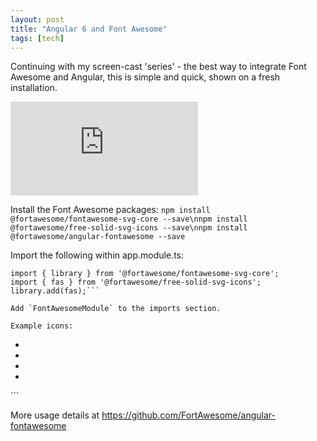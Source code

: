 ```yaml
---
layout: post
title: "Angular 6 and Font Awesome"
tags: [tech]
---
```


Continuing with my screen-cast 'series' - the best way to integrate Font Awesome and Angular, this is simple and quick, shown on a fresh installation.

<p style="text-align: center">
<div class='embed-container'><iframe src='https://www.youtube.com/embed/HCCos5odyqg' frameborder='0' allowfullscreen></iframe></div>
</p>


Install the Font Awesome packages:
```npm install @fortawesome/fontawesome-svg-core --save\nnpm install @fortawesome/free-solid-svg-icons --save\nnpm install @fortawesome/angular-fontawesome --save```


Import the following within app.module.ts:
```import { FontAwesomeModule } from '@fortawesome/angular-fontawesome';
import { library } from '@fortawesome/fontawesome-svg-core';
import { fas } from '@fortawesome/free-solid-svg-icons';
library.add(fas);```

Add `FontAwesomeModule` to the imports section.

Example icons:
```
<ul>
  <li><fa-icon icon="coffee" size="3x"></fa-icon></li>
  <li><fa-icon icon="check"></fa-icon></li>
  <li><fa-icon icon="spinner" spin="true" size="3x"></fa-icon></li>
  <li><fa-icon icon="envelope" rotate="90"></fa-icon></li>
  </ul>
```

More usage details at <a href="https://github.com/FortAwesome/angular-fontawesome">https://github.com/FortAwesome/angular-fontawesome</a>